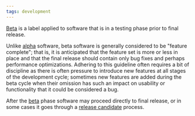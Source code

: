 ```yaml
---
tags: development
---
```


[Beta](/wiki/Beta) is a label applied to software that is in a testing phase prior to final release.

Unlike [alpha](/wiki/alpha) software, beta software is generally considered to be "feature complete"; that is, it is anticipated that the feature set is more or less in place and that the final release should contain only bug fixes and perhaps performance optimizations. Adhering to this guideline often requires a bit of discipline as there is often pressure to introduce new features at all stages of the development cycle; sometimes new features are added during the beta cycle when their omission has such an impact on usability or functionality that it could be considered a bug.

After the [beta](/wiki/beta) phase software may proceed directly to final release, or in some cases it goes through a [release candidate](/wiki/release_candidate) process.
